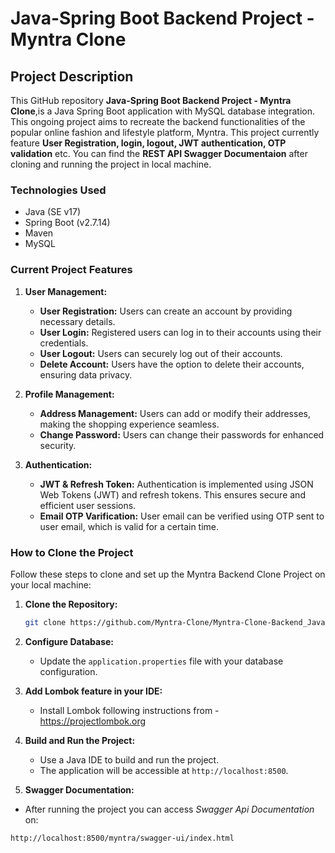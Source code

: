# Java-Spring Boot Backend Project - Myntra Clone

## Project Description

This GitHub repository **Java-Spring Boot Backend Project - Myntra Clone**,is a Java Spring Boot application with MySQL database integration. This ongoing project aims to recreate the backend functionalities of the popular online fashion and lifestyle platform, Myntra. This project currently feature **User Registration, login, logout, JWT authentication, OTP validation** etc. You can find the **REST API Swagger Documentaion** after cloning and running the project in local machine.
### Technologies Used

- Java (SE v17)
- Spring Boot (v2.7.14)
- Maven 
- MySQL

### Current Project Features

1. **User Management:**
   - **User Registration:** Users can create an account by providing necessary details.
   - **User Login:** Registered users can log in to their accounts using their credentials.
   - **User Logout:** Users can securely log out of their accounts.
   - **Delete Account:** Users have the option to delete their accounts, ensuring data privacy.

2. **Profile Management:**
   - **Address Management:** Users can add or modify their addresses, making the shopping experience seamless.
   - **Change Password:** Users can change their passwords for enhanced security.

3. **Authentication:**
   - **JWT & Refresh Token:** Authentication is implemented using JSON Web Tokens (JWT) and refresh tokens. This ensures secure and efficient user sessions.
   - **Email OTP Varification:** User email can be verified using OTP sent to user email, which is valid for a certain time.

### How to Clone the Project

Follow these steps to clone and set up the Myntra Backend Clone Project on your local machine:

1. **Clone the Repository:**
   ```bash
   git clone https://github.com/Myntra-Clone/Myntra-Clone-Backend_JavaSpringBoot.git
   ```
2. **Configure Database:**
   - Update the `application.properties` file with your database configuration.
  
3. **Add Lombok feature in your IDE:**
   
    - Install Lombok following instructions from - https://projectlombok.org

4. **Build and Run the Project:**
   - Use a Java IDE to build and run the project.
   - The application will be accessible at `http://localhost:8500`.
  
 5. **Swagger Documentation:**
   - After running the project you can access _Swagger Api Documentation_ on:
     
    
    http://localhost:8500/myntra/swagger-ui/index.html
    
